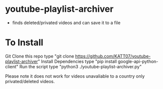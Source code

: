 # youtube-playlist-archiver
+ finds deleted/privated videos and can save it to a file

# To Install
Git Clone this repo
type "git clone https://github.com/KATT07/youtube-playlist-archiver"
Install Dependencies
type "pip install google-api-python-client"
Run the script
type "python3 ./youtube-playlist-archiver.py"

Please note it does not work for videos unavaliable to a country only privated/deleted videos.
